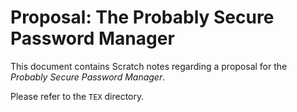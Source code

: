 # Proposal: The Probably Secure Password Manager
This document contains Scratch notes regarding a proposal for the *Probably Secure Password Manager*.

Please refer to the `TEX` directory.
<!-- 
## Introduction
Have you ever wanted to host your own password manager that is probably secure? Probably not, but this one is practical both inside and outside of a classroom. The main goal of this project is to create dockerized password manager that can be deployed locally that is not only secure, but can also be made insecure.

## Why
Students in a classroom, or in a workplace are always told the importance of passwords and securing the systems that we store them on. There also exist many Vulnerable by Design (VbD) applications used to teach students about software and web security. However, most of these applications like [WebGoat](https://owasp.org/www-project-webgoat/), [Metasploitable](https://github.com/rapid7/metasploitable3) or [Vulnserver](https://github.com/stephenbradshaw/vulnserver) fail to drive the point home to student that these vulnerabilities are in everyday applications that store personal data that thousands or millions of people use!

In order to enrich a student's learning experience, and provide a more realistic scenario for students to explore we plan to create a functional password manager that can be configured to preset levels of security. This will allow instructors to dynamically construct exercises with varying levels of vulnerabilities and misconfigurations applied the the *Probably Secure Password Manager*; from a fully secure password manager to one with more holes than swiss cheese. We also plan to integrate *REST APIs* to allow instructors to configure the *Probably Secure Password Manager* at runtime based on how students are preforming during the activities.

Not only will this allow instructors to make lessons on software and web security stay with the students longer, and make their lessons more interesting but it will also drive home the importance of password security and Multi-Factor Authentication. Unlike [Bitwarden](https://bitwarden.com/) or [Lastpass](https://www.lastpass.com/) the *Probably Secure Password Manager* can easily be self hosted using docker containers and has varying levels of security that can be applied. The most important thing about the *Probably Secure Password Manager* is it's ease of deployment and the limited resources required to run the applications. As this allows anyone to deploy this on a wide range of infrastructures. -->

 <!-- We introduce this full stack application in a series of docker containers that can be deployed on any network; this can be used for a practical purpose with all of the security flags enabled to provide secure password storage. Or we can disable various securityflags to introduce vulnerabilities into the applications. You may be wondering why we would want to introduce vulnerabilities into our **password manager**, and the question is Why Not! There are many viable passowrd manager already in circulation, both open and closed source, some of which are free such as [BitWarden]()  or those that are [LastPass](). These systems have one thing in common, they cannot easily be used in a classroom to show how one critical failure, or flaw can lead to a dat breack that can ruin a persons life. WE aim to provide this experiance for **free** in easy to use docker containers.  -->

